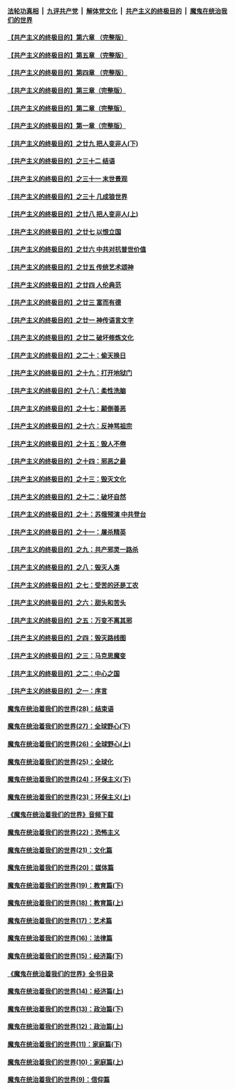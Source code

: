 ####  [法轮功真相](../../../../basic/blob/master/README.md?t=05052031) &nbsp;|&nbsp; [九评共产党](../../../../9ping.md/blob/master/README.md?t=05052031) &nbsp;|&nbsp; [解体党文化](../../../../jtdwh.md/blob/master/README.md?t=05052031)  &nbsp;|&nbsp; [共产主义的终极目的](../../../../gczydzjmd.md/blob/master/README.md?t=05052031) &nbsp;|&nbsp; [魔鬼在统治我们的世界](../../../../mgztzwmdsj.md/blob/master/README.md?t=05052031) 

#### [【共产主义的终极目的】第六章 （完整版）](../pages/nsc422/n11428913.md?t=05052031) 

#### [【共产主义的终极目的】第五章 （完整版）](../pages/nsc422/n11428912.md?t=05052031) 

#### [【共产主义的终极目的】第四章 （完整版）](../pages/nsc422/n11428907.md?t=05052031) 

#### [【共产主义的终极目的】第三章（完整版）](../pages/nsc422/n11428848.md?t=05052031) 

#### [【共产主义的终极目的】第二章（完整版）](../pages/nsc422/n11428831.md?t=05052031) 

#### [【共产主义的终极目的】第一章（完整版）](../pages/nsc422/n11417651.md?t=05052031) 

#### [【共产主义的终极目的】之廿九 把人变非人(下)](../pages/nsc422/n11344140.md?t=05052031) 

#### [【共产主义的终极目的】之三十二 结语](../pages/nsc422/n11360535.md?t=05052031) 

#### [【共产主义的终极目的】之三十一 末世景观](../pages/nsc422/n11351129.md?t=05052031) 

#### [【共产主义的终极目的】之三十 几成狼世界](../pages/nsc422/n11348280.md?t=05052031) 

#### [【共产主义的终极目的】之廿八 把人变非人(上)](../pages/nsc422/n11340492.md?t=05052031) 

#### [【共产主义的终极目的】之廿七 以恨立国](../pages/nsc422/n11336944.md?t=05052031) 

#### [【共产主义的终极目的】之廿六 中共对抗普世价值](../pages/nsc422/n11324785.md?t=05052031) 

#### [【共产主义的终极目的】之廿五 传统艺术颂神](../pages/nsc422/n11296396.md?t=05052031) 

#### [【共产主义的终极目的】之廿四 人伦典范](../pages/nsc422/n11296397.md?t=05052031) 

#### [【共产主义的终极目的】之廿三 富而有德](../pages/nsc422/n11283598.md?t=05052031) 

#### [【共产主义的终极目的】之廿一 神传语言文字](../pages/nsc422/n11263265.md?t=05052031) 

#### [【共产主义的终极目的】之廿二 破坏修炼文化](../pages/nsc422/n11245728.md?t=05052031) 

#### [【共产主义的终极目的】之二十：偷天换日](../pages/nsc422/n11238846.md?t=05052031) 

#### [【共产主义的终极目的】之十九：打开地狱门](../pages/nsc422/n11206376.md?t=05052031) 

#### [【共产主义的终极目的】之十八：柔性洗脑](../pages/nsc422/n11199994.md?t=05052031) 

#### [【共产主义的终极目的】之十七：颠倒善恶](../pages/nsc422/n11179782.md?t=05052031) 

#### [【共产主义的终极目的】之十六：反神骂祖宗](../pages/nsc422/n11166798.md?t=05052031) 

#### [【共产主义的终极目的】之十五：毁人不倦](../pages/nsc422/n11166792.md?t=05052031) 

#### [【共产主义的终极目的】之十四：邪恶之最](../pages/nsc422/n11150249.md?t=05052031) 

#### [【共产主义的终极目的】之十三：毁灭文化](../pages/nsc422/n11135227.md?t=05052031) 

#### [【共产主义的终极目的】之十二：破坏自然](../pages/nsc422/n11135214.md?t=05052031) 

#### [【共产主义的终极目的】之十：苏俄预演 中共登台](../pages/nsc422/n11118424.md?t=05052031) 

#### [【共产主义的终极目的】之十一：屠杀精英](../pages/nsc422/n11118442.md?t=05052031) 

#### [【共产主义的终极目的】之九：共产邪灵一路杀](../pages/nsc422/n11114139.md?t=05052031) 

#### [【共产主义的终极目的】之八：毁灭人类](../pages/nsc422/n11108503.md?t=05052031) 

#### [【共产主义的终极目的】之七：受苦的还是工农](../pages/nsc422/n11101809.md?t=05052031) 

#### [【共产主义的终极目的】之六：甜头和苦头](../pages/nsc422/n11096971.md?t=05052031) 

#### [【共产主义的终极目的】之五：万变不离其邪](../pages/nsc422/n11091285.md?t=05052031) 

#### [【共产主义的终极目的】之四：毁灭路线图](../pages/nsc422/n11086284.md?t=05052031) 

#### [【共产主义的终极目的】之三：马克思魔变](../pages/nsc422/n11061941.md?t=05052031) 

#### [【共产主义的终极目的】之二：中心之国](../pages/nsc422/n11047728.md?t=05052031) 

#### [【共产主义的终极目的】之一：序言](../pages/nsc422/n11086077.md?t=05052031) 

#### [魔鬼在统治着我们的世界(28)：结束语](../pages/nsc422/n10936246.md?t=05052031) 

#### [魔鬼在统治着我们的世界(27)：全球野心(下)](../pages/nsc422/n10928319.md?t=05052031) 

#### [魔鬼在统治着我们的世界(26)：全球野心(上)](../pages/nsc422/n10900318.md?t=05052031) 

#### [魔鬼在统治着我们的世界(25)：全球化](../pages/nsc422/n10788205.md?t=05052031) 

#### [魔鬼在统治着我们的世界(24)：环保主义(下)](../pages/nsc422/n10695307.md?t=05052031) 

#### [魔鬼在统治着我们的世界(23)：环保主义(上)](../pages/nsc422/n10688613.md?t=05052031) 

#### [《魔鬼在统治着我们的世界》音频下载](../pages/nsc422/n10635553.md?t=05052031) 

#### [魔鬼在统治着我们的世界(22)：恐怖主义](../pages/nsc422/n10614727.md?t=05052031) 

#### [魔鬼在统治着我们的世界(21)：文化篇](../pages/nsc422/n10597706.md?t=05052031) 

#### [魔鬼在统治着我们的世界(20)：媒体篇](../pages/nsc422/n10586579.md?t=05052031) 

#### [魔鬼在统治着我们的世界(19)：教育篇(下)](../pages/nsc422/n10564808.md?t=05052031) 

#### [魔鬼在统治着我们的世界(18)：教育篇(上)](../pages/nsc422/n10526970.md?t=05052031) 

#### [魔鬼在统治着我们的世界(17)：艺术篇](../pages/nsc422/n10499093.md?t=05052031) 

#### [魔鬼在统治着我们的世界(16)：法律篇](../pages/nsc422/n10485969.md?t=05052031) 

#### [魔鬼在统治着我们的世界(15)：经济篇(下)](../pages/nsc422/n10469975.md?t=05052031) 

#### [《魔鬼在统治着我们的世界》全书目录](../pages/nsc422/n10464261.md?t=05052031) 

#### [魔鬼在统治着我们的世界(14)：经济篇(上)](../pages/nsc422/n10457370.md?t=05052031) 

#### [魔鬼在统治着我们的世界(13)：政治篇(下)](../pages/nsc422/n10448270.md?t=05052031) 

#### [魔鬼在统治着我们的世界(12)：政治篇(上)](../pages/nsc422/n10444576.md?t=05052031) 

#### [魔鬼在统治着我们的世界(11)：家庭篇(下)](../pages/nsc422/n10440961.md?t=05052031) 

#### [魔鬼在统治着我们的世界(10)：家庭篇(上)](../pages/nsc422/n10435448.md?t=05052031) 

#### [魔鬼在统治着我们的世界(9)：信仰篇](../pages/nsc422/n10432159.md?t=05052031) 

